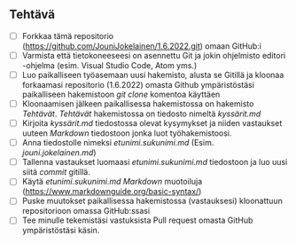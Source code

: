## Tehtävä
- [ ] Forkkaa tämä repositorio (https://github.com/JouniJokelainen/1.6.2022.git) omaan GitHub:i
- [ ] Varmista että  tietokoneeseesi on asennettu Git ja jokin ohjelmisto editori -ohjelma (esim. Visual Studio Code, Atom yms.)
- [ ] Luo paikalliseen työasemaan uusi hakemisto, alusta se Gitillä ja kloonaa forkaamasi repositorio (1.6.2022) omasta Github ympäristöstäsi paikalliseen hakemistoon *git clone* komentoa käyttäen
- [ ] Kloonaamisen jälkeen paikallisessa hakemistossa on hakemisto *Tehtävät*. *Tehtävät* hakemistossa on tiedosto nimeltä *kyssärit.md*
- [ ] Kirjoita *kyssärit.md* tiedostossa olevat kysymykset ja niiden vastaukset uuteen *Markdown* tiedostoon jonka luot työhakemistoosi. 
- [ ] Anna tiedostolle nimeksi *etunimi.sukunimi.md* (Esim. *jouni.jokelainen.md*)  
- [ ] Tallenna vastaukset luomaasi *etunimi.sukunimi.md* tiedostoon ja luo uusi siitä *commit* gitillä.  
- [ ] Käytä *etunimi.sukunimi.md* *Markdown* muotoiluja (https://www.markdownguide.org/basic-syntax/)   
- [ ] Puske muutokset paikallisessa hakemistossa (vastauksesi) kloonattuun repositorioon omassa GitHub:ssasi
- [ ] Tee minulle tekemistäsi vastuksista Pull request omasta GitHub ympäristöstäsi käsin.
